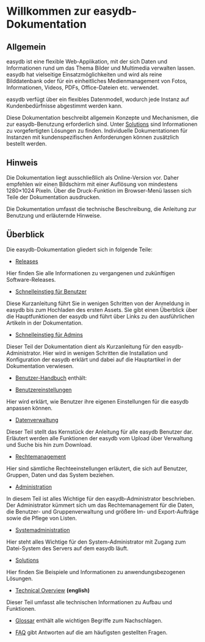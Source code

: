 # Willkommen zur easydb-Dokumentation

## Allgemein

easydb ist eine flexible Web-Applikation, mit der sich Daten und Informationen rund um das Thema Bilder und Multimedia verwalten lassen. easydb hat vielseitige Einsatzmöglichkeiten und wird als reine Bilddatenbank oder für ein einheitliches Medienmanagement von Fotos, Informationen, Videos, PDFs, Office-Dateien etc. verwendet.

easydb verfügt über ein flexibles Datenmodell, wodurch jede Instanz auf Kundenbedürfnisse abgestimmt werden kann.

Diese Dokumentation beschreibt allgemein Konzepte und Mechanismen, die zur easydb-Benutzung erforderlich sind. Unter [Solutions](../solutions/solutions.md) sind Informationen zu vorgefertigten Lösungen zu finden. Individuelle Dokumentationen für Instanzen mit kundenspezifischen Anforderungen können zusätzlich bestellt werden.

## Hinweis

Die Dokumentation liegt ausschließlich als Online-Version vor. Daher empfehlen wir einen Bildschirm mit einer Auflösung von mindestens 1280×1024 Pixeln. Über die Druck-Funktion im Browser-Menü lassen sich Teile der Dokumentation ausdrucken.

Die Dokumentation umfasst die technische Beschreibung, die Anleitung zur Benutzung und erläuternde Hinweise.

## Überblick

Die easydb-Dokumentation gliedert sich in folgende Teile:

* [Releases](../releases/releases.md)

Hier finden Sie alle Informationen zu vergangenen und zukünftigen Software-Releases.

* [Schnelleinstieg für Benutzer](../getstarteduser/getstarteduser.md)

Diese Kurzanleitung führt Sie in wenigen Schritten von der Anmeldung in easydb bis zum Hochladen des ersten Assets. Sie gibt einen Überblick über die Hauptfunktionen der easydb und führt über Links zu den ausführlichen Artikeln in der Dokumentation.

* [Schnelleinstieg für Admins](../getstartedadmin/getstartedadmin.md)

Dieser Teil der Dokumentation dient als Kurzanleitung für den easydb-Administrator. Hier wird in wenigen Schritten die Installation und Konfiguration der easydb erklärt und dabei auf die Hauptartikel in der Dokumentation verwiesen.

* [Benutzer-Handbuch](../webfrontend/webfrontend.md) enthält:

* [Benutzereinstellungen](../webfrontend/userprefs/userprefs.md)

Hier wird erklärt, wie Benutzer ihre eigenen Einstellungen für die easydb anpassen können.

* [Datenverwaltung](../webfrontend/datamanagement/datamanagement.md)

Dieser Teil stellt das Kernstück der Anleitung für alle easydb Benutzer dar. Erläutert werden alle Funktionen der easydb vom Upload über Verwaltung und Suche bis hin zum Download.

* [Rechtemanagement](../webfrontend/rightsmanagement/rightsmanagement.md)

Hier sind sämtliche Rechteeinstellungen erläutert, die sich auf Benutzer, Gruppen, Daten und das System beziehen.

* [Administration](../webfrontend/datamanagement/datamanagement.md)

In diesem Teil ist alles Wichtige für den easydb-Administrator beschrieben. Der Administrator kümmert sich um das Rechtemanagement für die Daten, die Benutzer- und Gruppenverwaltung und größere Im- und Export-Aufträge sowie die Pflege von Listen.

* [Systemadministration](../sysadmin/sysadmin.md)

Hier steht alles Wichtige für den System-Administrator mit Zugang zum Datei-System des Servers auf dem easydb läuft.

* [Solutions](../solutions/solutions.md)

Hier finden Sie Beispiele und Informationen zu anwendungsbezogenen Lösungen.

* [Technical Overview](../technical/technical.md) **(english)**

Dieser Teil umfasst alle technischen Informationen zu Aufbau und Funktionen.

* [Glossar](../glossar/glossar.md) enthält alle wichtigen Begriffe zum Nachschlagen.

* [FAQ](../faq/faq.md) gibt Antworten auf die am häufigsten gestellten Fragen.
